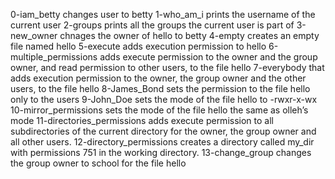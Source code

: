 0-iam_betty changes user to betty
1-who_am_i prints the username of the current user
2-groups prints all the groups the current user is part of
3-new_owner chnages the owner of hello to betty
4-empty creates an empty file named hello
5-execute adds execution permission to hello
6-multiple_permissions adds execute permission to the owner and the group owner, and read permission to other users, to the file hello
7-everybody that adds execution permission to the owner, the group owner and the other users, to the file hello
8-James_Bond sets the permission to the file hello only to the users
9-John_Doe sets the mode of the file hello to -rwxr-x-wx
10-mirror_permissions sets the mode of the file hello the same as olleh’s mode
11-directories_permissions adds execute permission to all subdirectories of the current directory for the owner, the group owner and all other users.
12-directory_permissions creates a directory called my_dir with permissions 751 in the working directory.
13-change_group changes the group owner to school for the file hello
